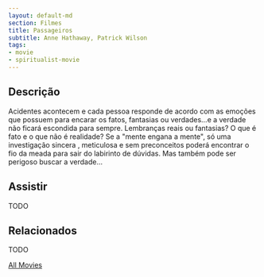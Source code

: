 ```yaml
---
layout: default-md
section: Filmes
title: Passageiros
subtitle: Anne Hathaway, Patrick Wilson
tags: 
- movie
- spiritualist-movie
---
```


## Descrição
Acidentes acontecem e cada pessoa responde de acordo com as emoções que possuem para encarar os fatos, fantasias ou verdades...e a verdade não ficará escondida para sempre. Lembranças reais ou fantasias? O que é fato  e o que não é realidade? Se a "mente engana a mente", só uma investigação sincera , meticulosa e sem preconceitos poderá encontrar o fio da meada para sair do labirinto de dúvidas. Mas também pode ser perigoso buscar a verdade...

## Assistir
TODO

## Relacionados
TODO


<a href="/movies" class="button">All Movies</a>